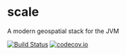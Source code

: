 scale
=====

A modern geospatial stack for the JVM

[![Build Status](https://travis-ci.org/jmarin/scale.svg)](https://travis-ci.org/jmarin/scale) [![codecov.io](https://codecov.io/github/codecov/codecov-ruby/coverage.svg?branch=master)](https://codecov.io/github/codecov/codecov-ruby?branch=master) 
